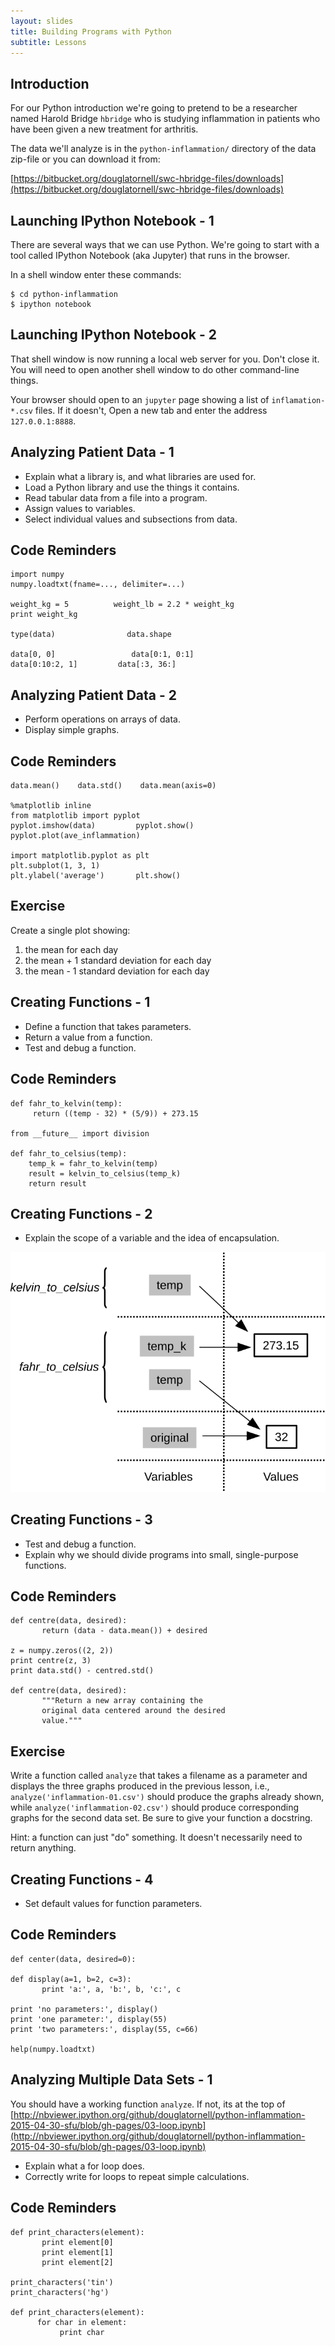 ```yaml
---
layout: slides
title: Building Programs with Python
subtitle: Lessons
---
```


## Introduction

For our Python introduction we're going to pretend to be a researcher named Harold Bridge `hbridge` who is studying inflammation in patients who have been given a new treatment for arthritis.

The data we'll analyze is in the `python-inflammation/` directory of the data zip-file or you can download it from:

[https://bitbucket.org/douglatornell/swc-hbridge-files/downloads](https://bitbucket.org/douglatornell/swc-hbridge-files/downloads)


## Launching IPython Notebook - 1

There are several ways that we can use Python.
We're going to start with a tool called IPython Notebook (aka Jupyter) that runs in the browser.

In a shell window enter these commands:

~~~ {.bash}
$ cd python-inflammation
$ ipython notebook
~~~


## Launching IPython Notebook - 2

That shell window is now running a local web server for you.
Don't close it.
You will need to open another shell window to do other command-line things.

Your browser should open to an `jupyter` page showing a list of `inflamation-*.csv` files.
If it doesn't,
Open a new tab and enter the address `127.0.0.1:8888`.


## Analyzing Patient Data - 1

* Explain what a library is, and what libraries are used for.
* Load a Python library and use the things it contains.
* Read tabular data from a file into a program.
* Assign values to variables.
* Select individual values and subsections from data.


## Code Reminders

~~~ {.python}
import numpy
numpy.loadtxt(fname=..., delimiter=...)

weight_kg = 5          weight_lb = 2.2 * weight_kg
print weight_kg

type(data)                data.shape

data[0, 0]                 data[0:1, 0:1]
data[0:10:2, 1]         data[:3, 36:]
~~~


## Analyzing Patient Data - 2

* Perform operations on arrays of data.
* Display simple graphs.


## Code Reminders

~~~ {.python}
data.mean()    data.std()    data.mean(axis=0)

%matplotlib inline
from matplotlib import pyplot
pyplot.imshow(data)         pyplot.show()
pyplot.plot(ave_inflammation)

import matplotlib.pyplot as plt
plt.subplot(1, 3, 1)
plt.ylabel('average')       plt.show()
~~~


## Exercise

Create a single plot showing:

1. the mean for each day
2. the mean + 1 standard deviation for each day
3. the mean - 1 standard deviation for each day


## Creating Functions - 1

* Define a function that takes parameters.
* Return a value from a function.
* Test and debug a function.


## Code Reminders

~~~ {.python}
def fahr_to_kelvin(temp):
     return ((temp - 32) * (5/9)) + 273.15

from __future__ import division

def fahr_to_celsius(temp):
    temp_k = fahr_to_kelvin(temp)
    result = kelvin_to_celsius(temp_k)
    return result
~~~


## Creating Functions - 2

* Explain the scope of a variable and the idea of encapsulation.

![Python Call Stack](fig/python-call-stack-05.svg)


## Creating Functions - 3

* Test and debug a function.
* Explain why we should divide programs into small, single-purpose functions.


## Code Reminders

~~~ {.python}
def centre(data, desired):
       return (data - data.mean()) + desired

z = numpy.zeros((2, 2))
print centre(z, 3)
print data.std() - centred.std()

def centre(data, desired):
       """Return a new array containing the
       original data centered around the desired
       value."""
~~~


##  Exercise

Write a function called `analyze` that takes a filename as a parameter and displays the three graphs produced in the previous lesson, i.e., `analyze('inflammation-01.csv')` should produce the graphs already shown, while `analyze('inflammation-02.csv')` should produce corresponding graphs for the second data set. Be sure to give your function a docstring.

Hint: a function can just "do" something.  It doesn't necessarily need to return anything.

## Creating Functions - 4

* Set default values for function parameters.


## Code Reminders

~~~ {.python}
def center(data, desired=0):

def display(a=1, b=2, c=3):
       print 'a:', a, 'b:', b, 'c:', c

print 'no parameters:', display()
print 'one parameter:', display(55)
print 'two parameters:', display(55, c=66)

help(numpy.loadtxt)
~~~


## Analyzing Multiple Data Sets - 1

You should have a working function `analyze`.
If not, its at the top of [http://nbviewer.ipython.org/github/douglatornell/python-inflammation-2015-04-30-sfu/blob/gh-pages/03-loop.ipynb](http://nbviewer.ipython.org/github/douglatornell/python-inflammation-2015-04-30-sfu/blob/gh-pages/03-loop.ipynb)

* Explain what a for loop does.
* Correctly write for loops to repeat simple calculations.


## Code Reminders

~~~ {.python}
def print_characters(element):
       print element[0]
       print element[1]
       print element[2]

print_characters('tin')
print_characters('hg')

def print_characters(element):
      for char in element:
           print char
~~~
